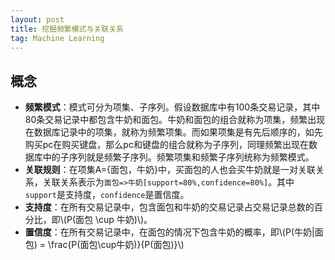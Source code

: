 ```yaml
---
layout: post
title: 挖掘频繁模式与关联关系
tag: Machine Learning
---
```

<script src="https://cdnjs.cloudflare.com/ajax/libs/mathjax/2.7.0/MathJax.js?config=TeX-AMS-MML_HTMLorMML" type="text/javascript"></script>

## 概念
* **频繁模式**：模式可分为项集、子序列。假设数据库中有100条交易记录，其中80条交易记录中都包含牛奶和面包。牛奶和面包的组合就称为项集，频繁出现在数据库记录中的项集，就称为频繁项集。而如果项集是有先后顺序的，如先购买pc在购买键盘，那么pc和键盘的组合就称为子序列，同理频繁出现在数据库中的子序列就是频繁子序列。频繁项集和频繁子序列统称为频繁模式。
* **关联规则**：在项集A={面包，牛奶}中，买面包的人也会买牛奶就是一对关联关系，关联关系表示为`面包=>牛奶[support=80%,confidence=80%]`。其中`support`是支持度，`confidence`是置信度。
* **支持度**：在所有交易记录中，包含面包和牛奶的交易记录占交易记录总数的百分比，即\\(P(面包 \cup 牛奶)\\)。
* **置信度**：在所有交易记录中，在面包的情况下包含牛奶的概率，即\\(P(牛奶|面包) = \frac{P(面包\cup牛奶)}{P(面包)}\\)
